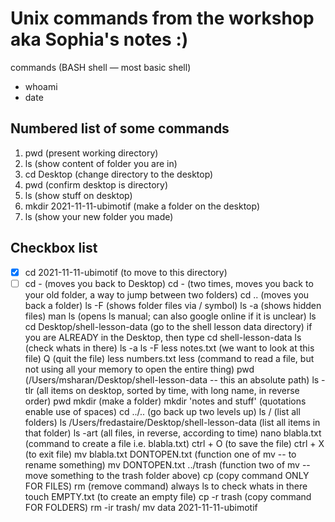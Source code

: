 # Unix commands from the workshop aka Sophia's notes :)

commands (BASH shell — most basic shell)

* whoami
* date

## Numbered list of some commands

1. pwd (present working directory)
2. ls (show content of folder you are in)
3. cd Desktop (change directory to the desktop)
4. pwd (confirm desktop is directory)
5. ls (show stuff on desktop)
6. mkdir 2021-11-11-ubimotif (make a folder on the desktop)
7. ls (show your new folder you made)

## Checkbox list
* [x] cd 2021-11-11-ubimotif (to move to this directory)
* [ ] cd - (moves you back to Desktop)
cd - (two times, moves you back to your old folder, a way to jump between two folders)
cd .. (moves you back a folder)
ls -F (shows folder files via / symbol)
ls -a (shows hidden files)
man ls (opens ls manual; can also google online if it is unclear)
ls
cd Desktop/shell-lesson-data (go to the shell lesson data directory)
if you are ALREADY in the Desktop, then type cd shell-lesson-data
ls (check whats in there)
ls -a
ls -F
less notes.txt (we want to look at this file)
Q (quit the file)
less numbers.txt
less (command to read a file, but not using all your memory to open the entire thing)
pwd (/Users/msharan/Desktop/shell-lesson-data -- this an absolute path)
ls -tlr (all items on desktop, sorted by time, with long name, in reverse order)
pwd
mkdir (make a folder)
mkdir 'notes and stuff' (quotations enable use of spaces)
cd ../.. (go back up two levels up)
ls / (list all folders)
ls /Users/fredastaire/Desktop/shell-lesson-data (list all items in that folder)
ls -art (all files, in reverse, according to time)
nano blabla.txt (command to create a file i.e. blabla.txt)
ctrl + O (to save the file)
ctrl + X (to exit file)
mv blabla.txt DONTOPEN.txt (function one of mv -- to rename something)
mv DONTOPEN.txt ../trash (function two of mv -- move something to the trash folder above)
cp (copy command ONLY FOR FILES)
rm (remove command)
always ls to check whats in there
touch EMPTY.txt (to create an empty file)
cp -r trash (copy command FOR FOLDERS)
rm -ir trash/
mv data 2021-11-11-ubimotif
